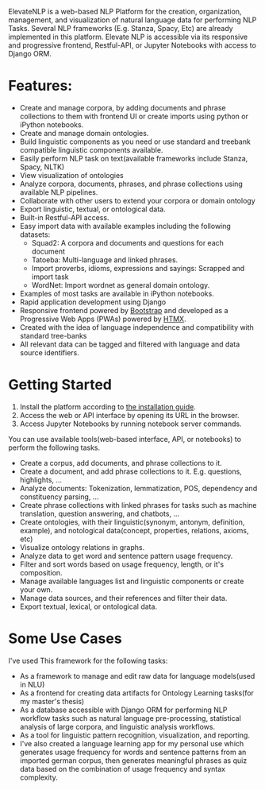 ElevateNLP is a web-based NLP Platform for the creation, organization, management, and visualization of natural language data for performing NLP Tasks. Several NLP frameworks (E.g. Stanza, Spacy, Etc) are already implemented in this platform. Elevate NLP is accessible via its responsive and progressive frontend, Restful-API, or Jupyter Notebooks with access to Django ORM.

# Features:
* Create and manage corpora, by adding documents and phrase collections to them with frontend UI or create imports using python or iPython notebooks.
* Create and manage domain ontologies.
* Build linguistic components as you need or use standard and treebank compatible linguistic components available.
* Easily perform NLP task on text(available frameworks include Stanza, Spacy, NLTK)
* View visualization of ontologies
* Analyze corpora, documents, phrases, and phrase collections using available NLP pipelines.
* Collaborate with other users to extend your corpora or domain ontology
* Export linguistic, textual, or ontological data.
* Built-in Restful-API access.
* Easy import data with available examples including the following datasets:
	* Squad2: A corpora and documents and questions for each document
	* Tatoeba: Multi-language and linked phrases.
	* Import proverbs, idioms, expressions and sayings: Scrapped and import task
	* WordNet: Import wordnet as general domain ontology.
* Examples of most tasks are available in iPython notebooks.
* Rapid application development using Django
* Responsive frontend powered by [Bootstrap](getbootstrap.com/) and developed as a Progressive Web Apps (PWAs) powered by [HTMX](https://htmx.org/).
* Created with the idea of language independence and compatibility with standard tree-banks
* All relevant data can be tagged and filtered with language and data source identifiers.

# Getting Started
1. Install the platform according to [the installation guide](documentation/installation.md).
2. Access the web or API interface by opening its URL in the browser.
3. Access Jupyter Notebooks by running notebook server commands.

You can use available tools(web-based interface, API, or notebooks) to perform the following tasks.
* Create a corpus, add documents, and phrase collections to it.
* Create a document, and add phrase collections to it. E.g. questions, highlights, ...
* Analyze documents: Tokenization, lemmatization, POS, dependency and constituency parsing, ...
* Create phrase collections with linked phrases for tasks such as machine translation, question answering, and chatbots, ...
* Create ontologies, with their linguistic(synonym, antonym, definition, example), and notological data(concept, properties, relations, axioms, etc)
* Visualize ontology relations in graphs.
* Analyze data to get word and sentence pattern usage frequency.
* Filter and sort words based on usage frequency, length, or it's composition.
* Manage available languages list and linguistic components or create your own.
* Manage data sources, and their references and filter their data.
* Export textual, lexical, or ontological data.

# Some Use Cases
I've used This framework for the following tasks:
* As a framework to manage and edit raw data for language models(used in NLU)
* As a frontend for creating data artifacts for Ontology Learning tasks(for my master's thesis)
* As a database accessible with Django ORM for performing NLP workflow tasks such as natural language pre-processing, statistical analysis of large corpora, and linguistic analysis workflows.
* As a tool for linguistic pattern recognition, visualization, and reporting.
* I've also created a language learning app for my personal use which generates usage frequency for words and sentence patterns from an imported german corpus, then generates meaningful phrases as quiz data based on the combination of usage frequency and syntax complexity.
